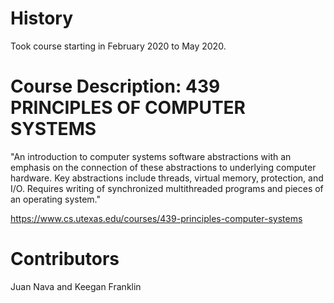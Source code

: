 # History

Took course starting in February 2020 to May 2020.

# Course Description: 439 PRINCIPLES OF COMPUTER SYSTEMS

"An introduction to computer systems software abstractions with an emphasis on
the connection of these abstractions to underlying computer hardware. Key
abstractions include threads, virtual memory, protection, and I/O. Requires
writing of synchronized multithreaded programs and pieces of an operating
system."

https://www.cs.utexas.edu/courses/439-principles-computer-systems

# Contributors

Juan Nava and Keegan Franklin